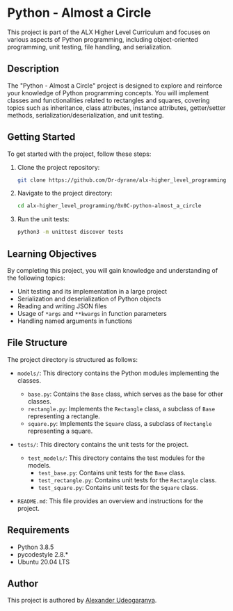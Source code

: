 # Python - Almost a Circle

This project is part of the ALX Higher Level Curriculum and focuses on various aspects of Python programming, including object-oriented programming, unit testing, file handling, and serialization.

## Description

The "Python - Almost a Circle" project is designed to explore and reinforce your knowledge of Python programming concepts. You will implement classes and functionalities related to rectangles and squares, covering topics such as inheritance, class attributes, instance attributes, getter/setter methods, serialization/deserialization, and unit testing.

## Getting Started

To get started with the project, follow these steps:

1. Clone the project repository:

   ```bash
   git clone https://github.com/Dr-dyrane/alx-higher_level_programming.git
   ```

2. Navigate to the project directory:

   ```bash
   cd alx-higher_level_programming/0x0C-python-almost_a_circle
   ```

3. Run the unit tests:

   ```bash
   python3 -m unittest discover tests
   ```

## Learning Objectives

By completing this project, you will gain knowledge and understanding of the following topics:

- Unit testing and its implementation in a large project
- Serialization and deserialization of Python objects
- Reading and writing JSON files
- Usage of `*args` and `**kwargs` in function parameters
- Handling named arguments in functions

## File Structure

The project directory is structured as follows:

- `models/`: This directory contains the Python modules implementing the classes.

  - `base.py`: Contains the `Base` class, which serves as the base for other classes.
  - `rectangle.py`: Implements the `Rectangle` class, a subclass of `Base` representing a rectangle.
  - `square.py`: Implements the `Square` class, a subclass of `Rectangle` representing a square.

- `tests/`: This directory contains the unit tests for the project.

  - `test_models/`: This directory contains the test modules for the models.
    - `test_base.py`: Contains unit tests for the `Base` class.
    - `test_rectangle.py`: Contains unit tests for the `Rectangle` class.
    - `test_square.py`: Contains unit tests for the `Square` class.

- `README.md`: This file provides an overview and instructions for the project.

## Requirements

- Python 3.8.5
- pycodestyle 2.8.\*
- Ubuntu 20.04 LTS

## Author

This project is authored by [Alexander Udeogaranya](https://github.com/Dr-dyrane/alx-higher_level_programming.git/tree/master/0x0C-python-almost_a_circle).
